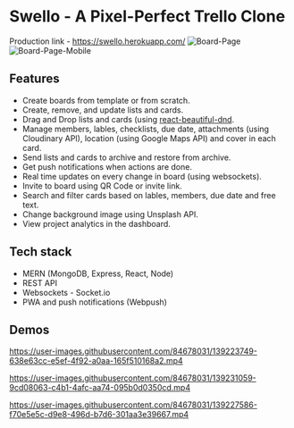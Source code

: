 # Swello - A Pixel-Perfect Trello Clone
Production link - https://swello.herokuapp.com/
![Board-Page](https://user-images.githubusercontent.com/84678031/139231794-ad3e5202-443b-4a73-8a22-a61c41a1046a.PNG)
![Board-Page-Mobile](https://user-images.githubusercontent.com/84678031/139231553-8db29357-9e71-4bf5-af66-269311183059.PNG)

## Features
* Create boards from template or from scratch.
* Create, remove, and update lists and cards.
* Drag and Drop lists and cards (using [react-beautiful-dnd](https://github.com/atlassian/react-beautiful-dnd).
* Manage members, lables, checklists, due date, attachments (using Cloudinary API), location (using Google Maps API) and cover in each card.
* Send lists and cards to archive and restore from archive.
* Get push notifications when actions are done.
* Real time updates on every change in board (using websockets).
* Invite to board using QR Code or invite link.
* Search and filter cards based on lables, members, due date and free text.
* Change background image using Unsplash API.
* View project analytics in the dashboard.

## Tech stack
* MERN (MongoDB, Express, React, Node)
* REST API
* Websockets - Socket.io
* PWA and push notifications (Webpush)

## Demos

https://user-images.githubusercontent.com/84678031/139223749-638e63cc-e5ef-4f92-a0aa-165f510168a2.mp4

https://user-images.githubusercontent.com/84678031/139231059-9cd08063-c4b1-4afc-aa74-095b0d0350cd.mp4

https://user-images.githubusercontent.com/84678031/139227586-f70e5e5c-d9e8-496d-b7d6-301aa3e39667.mp4

